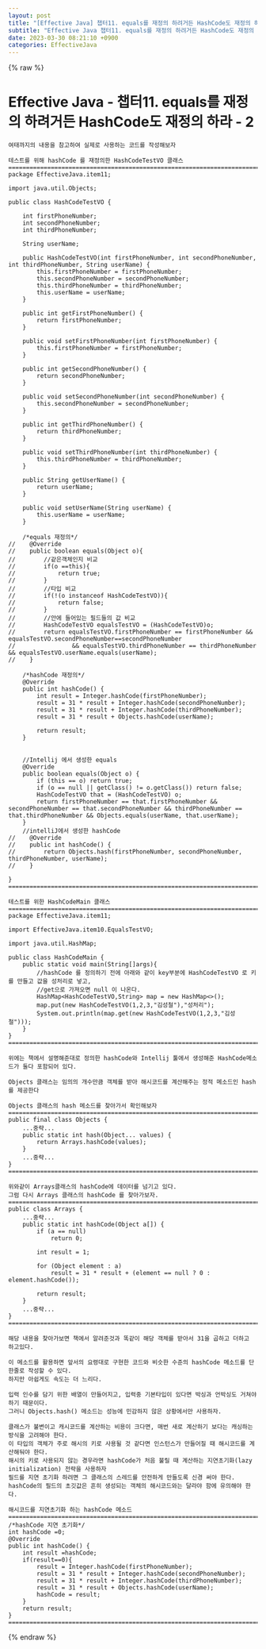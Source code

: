 ```yaml
---  
layout: post  
title: "[Effective Java] 챕터11. equals를 재정의 하려거든 HashCode도 재정의 하라-2"  
subtitle: "Effective Java 챕터11. equals를 재정의 하려거든 HashCode도 재정의 하라-2"  
date: 2023-03-30 08:21:10 +0900  
categories: EffectiveJava  
---  
```

{% raw %}  
# Effective Java - 챕터11. equals를 재정의 하려거든 HashCode도 재정의 하라 - 2  
	  
	여태까지의 내용을 참고하여 실제로 사용하는 코드를 작성해보자  
	  
	테스트를 위해 hashCode 를 재정의한 HashCodeTestVO 클래스  
	=================================================================================================================  
	package EffectiveJava.item11;  
  
	import java.util.Objects;  
  
	public class HashCodeTestVO {  
  
		int firstPhoneNumber;  
		int secondPhoneNumber;  
		int thirdPhoneNumber;  
  
		String userName;  
  
		public HashCodeTestVO(int firstPhoneNumber, int secondPhoneNumber, int thirdPhoneNumber, String userName) {  
			this.firstPhoneNumber = firstPhoneNumber;  
			this.secondPhoneNumber = secondPhoneNumber;  
			this.thirdPhoneNumber = thirdPhoneNumber;  
			this.userName = userName;  
		}  
  
		public int getFirstPhoneNumber() {  
			return firstPhoneNumber;  
		}  
  
		public void setFirstPhoneNumber(int firstPhoneNumber) {  
			this.firstPhoneNumber = firstPhoneNumber;  
		}  
  
		public int getSecondPhoneNumber() {  
			return secondPhoneNumber;  
		}  
  
		public void setSecondPhoneNumber(int secondPhoneNumber) {  
			this.secondPhoneNumber = secondPhoneNumber;  
		}  
  
		public int getThirdPhoneNumber() {  
			return thirdPhoneNumber;  
		}  
  
		public void setThirdPhoneNumber(int thirdPhoneNumber) {  
			this.thirdPhoneNumber = thirdPhoneNumber;  
		}  
  
		public String getUserName() {  
			return userName;  
		}  
  
		public void setUserName(String userName) {  
			this.userName = userName;  
		}  
  
		/*equals 재정의*/  
	//    @Override  
	//    public boolean equals(Object o){  
	//        //같은객체인지 비교  
	//        if(o ==this){  
	//            return true;  
	//        }  
	//        //타입 비교  
	//        if(!(o instanceof HashCodeTestVO)){  
	//            return false;  
	//        }  
	//        //안에 들어있는 필드들의 값 비교  
	//        HashCodeTestVO equalsTestVO = (HashCodeTestVO)o;  
	//        return equalsTestVO.firstPhoneNumber == firstPhoneNumber && equalsTestVO.secondPhoneNumber==secondPhoneNumber  
	//                && equalsTestVO.thirdPhoneNumber == thirdPhoneNumber && equalsTestVO.userName.equals(userName);  
	//    }  
  
		/*hashCode 재정의*/  
		@Override  
		public int hashCode() {  
			int result = Integer.hashCode(firstPhoneNumber);  
			result = 31 * result + Integer.hashCode(secondPhoneNumber);  
			result = 31 * result + Integer.hashCode(thirdPhoneNumber);  
			result = 31 * result + Objects.hashCode(userName);  
  
			return result;  
		}  
  
  
		//Intellij 에서 생성한 equals  
		@Override  
		public boolean equals(Object o) {  
			if (this == o) return true;  
			if (o == null || getClass() != o.getClass()) return false;  
			HashCodeTestVO that = (HashCodeTestVO) o;  
			return firstPhoneNumber == that.firstPhoneNumber && secondPhoneNumber == that.secondPhoneNumber && thirdPhoneNumber == that.thirdPhoneNumber && Objects.equals(userName, that.userName);  
		}  
		//intelliJ에서 생성한 hashCode  
	//    @Override  
	//    public int hashCode() {  
	//        return Objects.hash(firstPhoneNumber, secondPhoneNumber, thirdPhoneNumber, userName);  
	//    }  
  
	}  
	=================================================================================================================  
  
	테스트를 위한 HashCodeMain 클래스  
	=================================================================================================================  
	package EffectiveJava.item11;  
  
	import EffectiveJava.item10.EqualsTestVO;  
  
	import java.util.HashMap;  
  
	public class HashCodeMain {  
		public static void main(String[]args){  
			//hashCode 를 정의하기 전에 아래와 같이 key부분에 HashCodeTestVO 로 키를 만들고 값을 성처리로 넣고,  
			//get으로 가져오면 null 이 나온다.  
			HashMap<HashCodeTestVO,String> map = new HashMap<>();  
			map.put(new HashCodeTestVO(1,2,3,"김성철"),"성처리");  
			System.out.println(map.get(new HashCodeTestVO(1,2,3,"김성철")));  
		}  
	}  
	=================================================================================================================  
  
	위에는 책에서 설명해준대로 정의한 hashCode와 Intellij 툴에서 생성해준 HashCode메소드가 둘다 포함되어 있다.  
  
	Objects 클래스는 임의의 개수만큼 객체를 받아 해시코드를 계산해주는 정적 메소드인 hash를 제공한다  
	  
	Objects 클래스의 hash 메소드를 찾아가서 확인해보자  
	=================================================================================================================  
	public final class Objects {  
		...중략...  
		public static int hash(Object... values) {  
			return Arrays.hashCode(values);  
		}  
		...중략...  
	}  
	=================================================================================================================  
  
	위와같이 Arrays클래스의 hashCode에 데이터를 넘기고 있다.  
	그럼 다시 Arrays 클래스의 hashCode 를 찾아가보자.  
	=================================================================================================================  
	public class Arrays {  
		...중략...  
		public static int hashCode(Object a[]) {  
			if (a == null)  
				return 0;  
  
			int result = 1;  
  
			for (Object element : a)  
				result = 31 * result + (element == null ? 0 : element.hashCode());  
  
			return result;  
		}  
		...중략...  
	}  
	=================================================================================================================  
  
	해당 내용을 찾아가보면 책에서 알려준것과 똑같이 해당 객체를 받아서 31을 곱하고 더하고 하고있다.  
  
	이 메소드를 활용하면 앞서의 요령대로 구현한 코드와 비슷한 수준의 hashCode 메소드를 단 한줄로 작성할 수 있다.  
	하지만 아쉽게도 속도는 더 느리다.  
  
	입력 인수를 담기 위한 배열이 만들어지고, 입력중 기본타입이 있다면 박싱과 언박싱도 거쳐야 하기 때문이다.  
	그러니 Objects.hash() 메소드는 성능에 민감하지 않은 상황에서만 사용하자.  
	  
	클래스가 불변이고 캐시코드를 계산하는 비용이 크다면, 매번 새로 계산하기 보다는 캐싱하는 방식을 고려해야 한다.  
	이 타입의 객체가 주로 해시의 키로 사용될 것 같다면 인스턴스가 만들어질 때 해시코드를 계산해둬야 한다.  
	해시의 키로 사용되지 않는 경우라면 hashCode가 처음 불릴 때 계산하는 지연초기화(lazy initialization) 전략을 사용하자  
	필드를 지연 초기화 하려면 그 클래스의 스레드를 안전하게 만들도록 신경 써야 한다.  
	hashCode의 필드의 초깃값은 흔히 생성되는 객체의 해시코드와는 달라야 함에 유의해야 한다.  
	  
	해시코드를 지연초기화 하는 hashCode 메소드  
	=================================================================================================================  
    /*hashCode 지연 초기화*/  
    int hashCode =0;  
    @Override  
    public int hashCode() {  
        int result =hashCode;  
        if(result==0){  
            result = Integer.hashCode(firstPhoneNumber);  
            result = 31 * result + Integer.hashCode(secondPhoneNumber);  
            result = 31 * result + Integer.hashCode(thirdPhoneNumber);  
            result = 31 * result + Objects.hashCode(userName);  
            hashCode = result;  
        }  
        return result;  
    }  
	=================================================================================================================  
  
{% endraw %}
